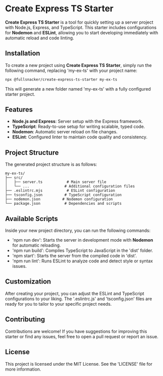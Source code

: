 # Create Express TS Starter

**Create Express TS Starter** is a tool for quickly setting up a server project with Node.js, Express, and TypeScript. This starter includes configurations for **Nodemon** and **ESLint**, allowing you to start developing immediately with automatic reload and code linting.

## Installation

To create a new project using **Create Express TS Starter**, simply run the following command, replacing 'my-ex-ts' with your project name:

```bash
npx @fullsnacker/create-express-ts-starter my-ex-ts
```

This will generate a new folder named 'my-ex-ts' with a fully configured starter project.

## Features

- **Node.js and Express**: Server setup with the Express framework.
- **TypeScript**: Ready-to-use setup for writing scalable, typed code.
- **Nodemon**: Automatic server reload on file changes.
- **ESLint**: Configured linter to maintain code quality and consistency.

## Project Structure

The generated project structure is as follows:

```
my-ex-ts/
├── src/
│   ├── server.ts           # Main server file
│   └── ...                # Additional configuration files
├── .eslintrc.mjs           # ESLint configuration
├── tsconfig.json          # TypeScript configuration
├── nodemon.json          # Nodemon configuration
└── package.json           # Dependencies and scripts
```

## Available Scripts

Inside your new project directory, you can run the following commands:

- 'npm run dev': Starts the server in development mode with **Nodemon** for automatic reloading.
- 'npm run build': Compiles TypeScript to JavaScript in the 'dist' folder.
- 'npm start': Starts the server from the compiled code in 'dist'.
- 'npm run lint': Runs ESLint to analyze code and detect style or syntax issues.

## Customization

After creating your project, you can adjust the ESLint and TypeScript configurations to your liking. The '.eslintrc.js' and 'tsconfig.json' files are ready for you to tailor to your specific project needs.

## Contributing

Contributions are welcome! If you have suggestions for improving this starter or find any issues, feel free to open a pull request or report an issue.

## License

This project is licensed under the MIT License. See the 'LICENSE' file for more information.
